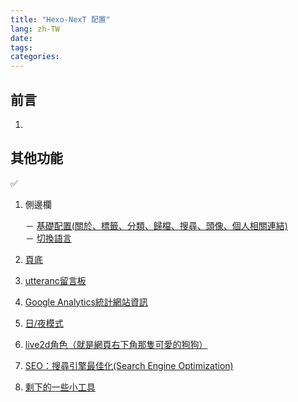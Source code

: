 ```yaml
---
title: "Hexo-NexT 配置"
lang: zh-TW
date:
tags:
categories:
---
```


## 前言



<!--more-->

1. [](/)

## 其他功能

✅

1. 側邊欄

    － [基礎配置(關於、標籤、分類、歸檔、搜尋、頭像、個人相關連結)](/NexT-sidebar-basic)  
    － [切換語言](/NexT-sidebar-switch-lang)  

2. [頁底](/NexT-footer)
3. [utteranc留言板](/NexT-footer)
4. [Google Analytics統計網站資訊](/NexT-google-analytics)
5. [日/夜模式](/NexT-day-night-mode)
6. [live2d角色（就是網頁右下角那隻可愛的狗狗）](/NexT-live2d)
7. [SEO：搜尋引擎最佳化(Search Engine Optimization)](/SEO-Search-Engine-Optimization)
8. [剩下的一些小工具](/NexT-some-cool-tools)
